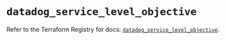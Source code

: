 # `datadog_service_level_objective`

Refer to the Terraform Registry for docs: [`datadog_service_level_objective`](https://registry.terraform.io/providers/datadog/datadog/3.48.1/docs/resources/service_level_objective).

